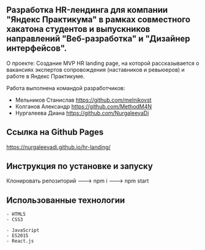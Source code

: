 ## Разработка HR-лендинга для компании "Яндекс Практикума" в рамках совместного хакатона студентов и выпускников направлений "Веб-разработка" и "Дизайнер интерфейсов".

О проекте: Создание MVP HR landing page, на которой рассказывается о вакансиях экспертов сопровождения (наставников и ревьюеров) и работе в Яндекс Практикуме.  
  
  Работа выполнена командой разработчиков:
  * Мельников Станислав https://github.com/melnikovst
  * Колганов Александр https://github.com/MethodM4N
  * Нургалеева Диана https://github.com/NurgaleevaDi

## Ссылка на Github Pages

https://nurgaleevadi.github.io/hr-landing/

## Инструкция по установке и запуску
Клонировать репозиторий ---> npm i ---> npm start
  
## Использованные технологии
```
- HTML5
- CSS3
```
```JS
- JavaScript
- ES2015
- React.js
```
